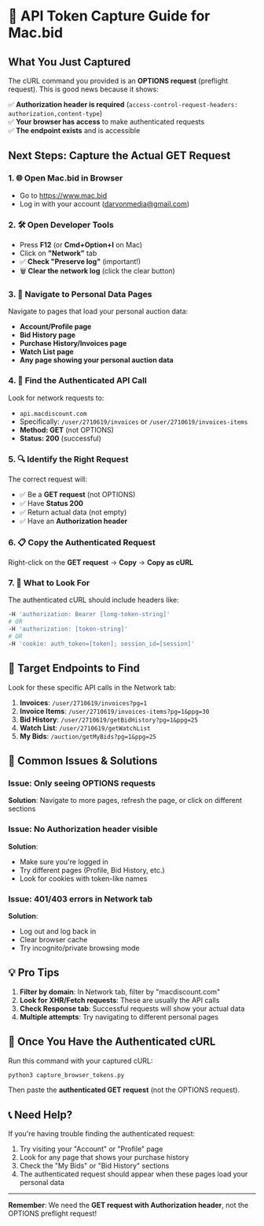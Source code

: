 # 🔐 API Token Capture Guide for Mac.bid

## What You Just Captured

The cURL command you provided is an **OPTIONS request** (preflight request). This is good news because it shows:

✅ **Authorization header is required** (`access-control-request-headers: authorization,content-type`)  
✅ **Your browser has access** to make authenticated requests  
✅ **The endpoint exists** and is accessible  

## Next Steps: Capture the Actual GET Request

### 1. 🌐 Open Mac.bid in Browser
- Go to https://www.mac.bid
- Log in with your account (darvonmedia@gmail.com)

### 2. 🛠️ Open Developer Tools
- Press **F12** (or **Cmd+Option+I** on Mac)
- Click on **"Network"** tab
- ✅ **Check "Preserve log"** (important!)
- 🗑️ **Clear the network log** (click the clear button)

### 3. 🎯 Navigate to Personal Data Pages
Navigate to pages that load your personal auction data:
- **Account/Profile page**
- **Bid History page**
- **Purchase History/Invoices page**
- **Watch List page**
- **Any page showing your personal auction data**

### 4. 📡 Find the Authenticated API Call
Look for network requests to:
- `api.macdiscount.com`
- Specifically: `/user/2710619/invoices` or `/user/2710619/invoices-items`
- **Method: GET** (not OPTIONS)
- **Status: 200** (successful)

### 5. 🔍 Identify the Right Request
The correct request will:
- ✅ Be a **GET request** (not OPTIONS)
- ✅ Have **Status 200**
- ✅ Return actual data (not empty)
- ✅ Have an **Authorization header**

### 6. 📋 Copy the Authenticated Request
Right-click on the **GET request** → **Copy** → **Copy as cURL**

### 7. 🔐 What to Look For
The authenticated cURL should include headers like:
```bash
-H 'authorization: Bearer [long-token-string]'
# OR
-H 'authorization: [token-string]'
# OR
-H 'cookie: auth_token=[token]; session_id=[session]'
```

## 🎯 Target Endpoints to Find

Look for these specific API calls in the Network tab:

1. **Invoices**: `/user/2710619/invoices?pg=1`
2. **Invoice Items**: `/user/2710619/invoices-items?pg=1&ppg=30`
3. **Bid History**: `/user/2710619/getBidHistory?pg=1&ppg=25`
4. **Watch List**: `/user/2710619/getWatchList`
5. **My Bids**: `/auction/getMyBids?pg=1&ppg=25`

## 🚨 Common Issues & Solutions

### Issue: Only seeing OPTIONS requests
**Solution**: Navigate to more pages, refresh the page, or click on different sections

### Issue: No Authorization header visible
**Solution**: 
- Make sure you're logged in
- Try different pages (Profile, Bid History, etc.)
- Look for cookies with token-like names

### Issue: 401/403 errors in Network tab
**Solution**: 
- Log out and log back in
- Clear browser cache
- Try incognito/private browsing mode

## 💡 Pro Tips

1. **Filter by domain**: In Network tab, filter by "macdiscount.com"
2. **Look for XHR/Fetch requests**: These are usually the API calls
3. **Check Response tab**: Successful requests will show your actual data
4. **Multiple attempts**: Try navigating to different personal pages

## 🎯 Once You Have the Authenticated cURL

Run this command with your captured cURL:
```bash
python3 capture_browser_tokens.py
```

Then paste the **authenticated GET request** (not the OPTIONS request).

## 📞 Need Help?

If you're having trouble finding the authenticated request:
1. Try visiting your "Account" or "Profile" page
2. Look for any page that shows your purchase history
3. Check the "My Bids" or "Bid History" sections
4. The authenticated request should appear when these pages load your personal data

---

**Remember**: We need the **GET request with Authorization header**, not the OPTIONS preflight request! 